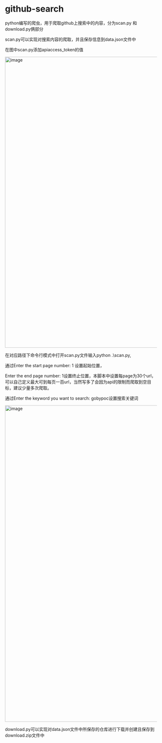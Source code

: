 # github-search
python编写的爬虫，用于爬取github上搜索中的内容，分为scan.py 和download.py俩部分

scan.py可以实现对搜索内容的爬取，并且保存信息到data.json文件中

在图中scan.py添加apiaccess_token的值

<img width="960" alt="image" src="https://github.com/wrongwe/github-search/assets/134288619/6fe1bf95-c087-449b-aed6-d9f2ae7799cd">

在对应路径下命令行模式中打开scan.py文件输入python .\scan.py,

通过Enter the start page number: 1 设置起始位置，

Enter the end page number: 1设置终止位置，本脚本中设置每page为30个url，可以自己定义最大可到每页一百url，当然写多了会因为api的限制而爬取到空目标，建议少量多次爬取。

通过Enter the keyword you want to search: gobypoc设置搜索关键词

<img width="1044" alt="image" src="https://github.com/wrongwe/github-search/assets/134288619/8684d3e5-3e2d-4b8a-a9c6-86283663f0b3">

download.py可以实现对data.json文件中所保存的仓库进行下载并创建且保存到download.zip文件中
